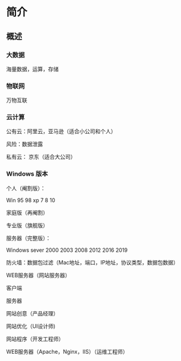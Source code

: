 # 简介

## 概述

### 大数据

海量数据，运算，存储

### 物联网

万物互联

### 云计算

公有云：阿里云，亚马逊（适合小公司和个人）

风险：数据泄露

私有云： 京东（适合大公司）

### Windows 版本

个人（阉割版）：

Win 95 98 xp 7 8 10

家庭版（再阉割）

专业版（旗舰版）

服务器（完整版）：

Windows sever 2000 2003 2008 2012 2016 2019

防火墙：数据包过滤（Mac地址，端口，IP地址，协议类型，数据包数据）

WEB服务器（网站服务器）

客户端

服务器

网站创意（产品经理）

网站优化（UI设计师)

网站程序（开发工程师）

WEB服务器（Apache，Nginx，IIS）（运维工程师）
